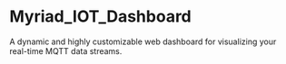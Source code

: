 # Myriad_IOT_Dashboard
A dynamic and highly customizable web dashboard for visualizing your real-time MQTT data streams.
